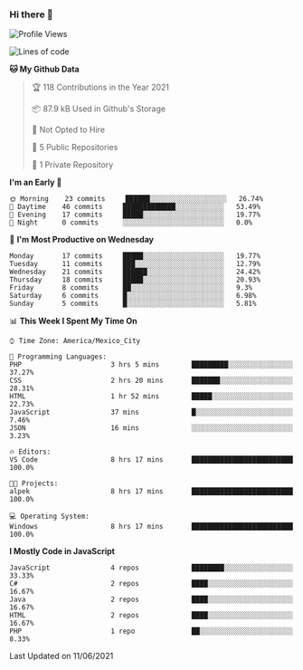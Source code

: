 ### Hi there 👋

<!--START_SECTION:waka-->
![Profile Views](http://img.shields.io/badge/Profile%20Views-0-blue)

![Lines of code](https://img.shields.io/badge/From%20Hello%20World%20I%27ve%20Written-1.8%20million%20lines%20of%20code-blue)

**🐱 My Github Data** 

> 🏆 118 Contributions in the Year 2021
 > 
> 📦 87.9 kB Used in Github's Storage 
 > 
> 🚫 Not Opted to Hire
 > 
> 📜 5 Public Repositories 
 > 
> 🔑 1 Private Repository 
 > 
**I'm an Early 🐤** 

```text
🌞 Morning    23 commits     ██████░░░░░░░░░░░░░░░░░░░   26.74% 
🌆 Daytime    46 commits     █████████████░░░░░░░░░░░░   53.49% 
🌃 Evening    17 commits     █████░░░░░░░░░░░░░░░░░░░░   19.77% 
🌙 Night      0 commits      ░░░░░░░░░░░░░░░░░░░░░░░░░   0.0%

```
📅 **I'm Most Productive on Wednesday** 

```text
Monday       17 commits     █████░░░░░░░░░░░░░░░░░░░░   19.77% 
Tuesday      11 commits     ███░░░░░░░░░░░░░░░░░░░░░░   12.79% 
Wednesday    21 commits     ██████░░░░░░░░░░░░░░░░░░░   24.42% 
Thursday     18 commits     █████░░░░░░░░░░░░░░░░░░░░   20.93% 
Friday       8 commits      ██░░░░░░░░░░░░░░░░░░░░░░░   9.3% 
Saturday     6 commits      █░░░░░░░░░░░░░░░░░░░░░░░░   6.98% 
Sunday       5 commits      █░░░░░░░░░░░░░░░░░░░░░░░░   5.81%

```


📊 **This Week I Spent My Time On** 

```text
⌚︎ Time Zone: America/Mexico_City

💬 Programming Languages: 
PHP                      3 hrs 5 mins        █████████░░░░░░░░░░░░░░░░   37.27% 
CSS                      2 hrs 20 mins       ███████░░░░░░░░░░░░░░░░░░   28.31% 
HTML                     1 hr 52 mins        █████░░░░░░░░░░░░░░░░░░░░   22.73% 
JavaScript               37 mins             █░░░░░░░░░░░░░░░░░░░░░░░░   7.46% 
JSON                     16 mins             ░░░░░░░░░░░░░░░░░░░░░░░░░   3.23%

🔥 Editors: 
VS Code                  8 hrs 17 mins       █████████████████████████   100.0%

🐱‍💻 Projects: 
alpek                    8 hrs 17 mins       █████████████████████████   100.0%

💻 Operating System: 
Windows                  8 hrs 17 mins       █████████████████████████   100.0%

```

**I Mostly Code in JavaScript** 

```text
JavaScript               4 repos             ████████░░░░░░░░░░░░░░░░░   33.33% 
C#                       2 repos             ████░░░░░░░░░░░░░░░░░░░░░   16.67% 
Java                     2 repos             ████░░░░░░░░░░░░░░░░░░░░░   16.67% 
HTML                     2 repos             ████░░░░░░░░░░░░░░░░░░░░░   16.67% 
PHP                      1 repo              ██░░░░░░░░░░░░░░░░░░░░░░░   8.33%

```



 Last Updated on 11/06/2021
<!--END_SECTION:waka-->

<!--
**JorgeGinez/JorgeGinez** is a ✨ _special_ ✨ repository because its `README.md` (this file) appears on your GitHub profile.

Here are some ideas to get you started:

- 🔭 I’m currently working on ...
- 🌱 I’m currently learning ...
- 👯 I’m looking to collaborate on ...
- 🤔 I’m looking for help with ...
- 💬 Ask me about ...
- 📫 How to reach me: ...
- 😄 Pronouns: ...
- ⚡ Fun fact: ...
-->
